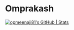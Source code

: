# Omprakash
[![opmeenaji81's GitHub | Stats](https://stats.quine.sh/opmeenaji81/github?theme=dark)](https://quine.sh?utm_source=widgets&amp;utm_campaign=opmeenaji81)
